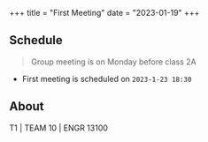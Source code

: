 +++
title = "First Meeting"
date = "2023-01-19"
+++

## Schedule

> Group meeting is on Monday before class 2A
- First meeting is scheduled on `2023-1-23 18:30`


## About

T1 | TEAM 10 | ENGR 13100